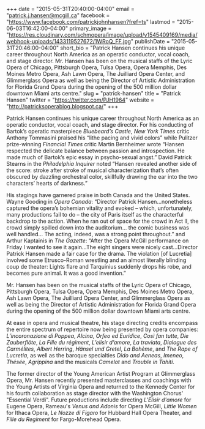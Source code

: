 +++
date = "2015-05-31T20:40:00-04:00"
email = "patrick.j.hansen@mcgill.ca"
facebook = "https://www.facebook.com/patrickjohnhansen?fref=ts"
lastmod = "2015-06-03T16:42:00-04:00"
primary_image = "https://res.cloudinary.com/schmopera/image/upload/v1545409169/media/webhook-uploads/1433119527672/1WRoQ_FF.jpg"
publishDate = "2015-05-31T20:46:00-04:00"
short_bio = "Patrick Hansen continues his unique career throughout North America as an operatic conductor, vocal coach, and stage director. Mr. Hansen has been on the musical staffs of the Lyric Opera of Chicago, Pittsburgh Opera, Tulsa Opera, Opera Memphis, Des Moines Metro Opera, Ash Lawn Opera, The Juilliard Opera Center, and Glimmerglass Opera as well as being the Director of Artistic Administration for Florida Grand Opera during the opening of the 500 million dollar downtown Miami arts centre."
slug = "patrick-hansen"
title = "Patrick Hansen"
twitter = "https://twitter.com/PJH1964"
website = "http://patricksoperablog.blogspot.ca/"
+++

Patrick Hansen continues his unique career throughout North America as an operatic conductor, vocal coach, and stage director. For his conducting of Bartok’s operatic masterpiece *Bluebeard’s Castle*, *New York Times* critic Anthony Tommasini praised his “lithe pacing and vivid colors” while Pulitzer prize-winning *Financial Times* critic Martin Bernheimer wrote “Hansen respected the delicate balance between passion and introspection. He made much of Bartok’s epic essay in psycho-sexual angst.” David Patrick Stearns in the *Philadelphia Inquirer* noted “Hansen revealed another side of the score: stroke after stroke of musical characterization that’s often obscured by dazzling orchestral color, skillfully drawing the ear into the two characters’ hearts of darkness.” 

His stagings have garnered praise in both Canada and the United States. Wayne Gooding in *Opera Canada*: “Director Patrick Hansen...nonetheless captured the opera’s bohemian vitality and evoked – which, unfortunately, many productions fail to do – the city of Paris itself as the characterful backdrop to the action. When he ran out of space for the crowd in Act II, the crowd simply spilled down into the auditorium... the comic business was well handled... The acting, indeed, was a strong point throughout.” and Arthur Kaptainis in *The Gazette*: “After the Opera McGill performance on Friday I wanted to see it again...The eight singers were nicely cast...Director Patrick Hansen made a fair case for the drama. The violation [of Lucretia] involved some Etrusco-Roman wrestling and an almost literally blinding coup de theater: Lights flare and Tarquinius suddenly drops his robe, and becomes pure animal. It was a good invention.”

Mr. Hansen has been on the musical staffs of the Lyric Opera of Chicago, Pittsburgh Opera, Tulsa Opera, Opera Memphis, Des Moines Metro Opera, Ash Lawn Opera, The Juilliard Opera Center, and Glimmerglass Opera as well as being the Director of Artistic Administration for Florida Grand Opera during the opening of the 500 million dollar downtown Miami arts centre.

At ease in opera and musical theatre, his stage directing credits encompass the entire spectrum of repertoire now being presented by opera companies: *L’incoronazione di Poppea*, *Alcina*, *Orfeo ed Euridice*, *Così fan tutte*, *Die Zauberflöte*, *La Fille du régiment*, *L’elisir d’amore*, *La traviata*, *Dialogue des Carmélites*, *Albert Herring*, *Hänsel und Gretel*, *La Bohème*, and *The Rape of Lucretia*, as well as the baroque specialties *Dido and Aeneas*, *Imeneo*, *Thésée*, *Agrippina* and the musicals *Camelot* and *Trouble in Tahiti*.

The former director of the Young American Artist Program at Glimmerglass Opera, Mr. Hansen recently presented masterclasses and coachings with the Young Artists of Virginia Opera and returned to the Kennedy Center for his fourth collaboration as stage director with the Washington Chorus' "Essential Verdi". Future productions include directing *L'Elisir d'amore* for Eugene Opera, Rameau's *Venus and Adonis* for Opera McGill, *Little Women* for Ithaca Opera, *Le Nozze di Figaro* for Hubbard Hall Opera Theater, and *Fille du Regiment* for Fargo-Morehead Opera.
